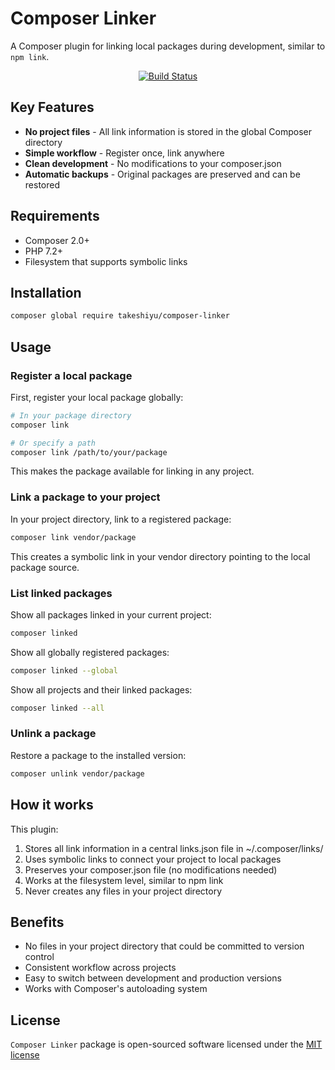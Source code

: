 # Composer Linker

A Composer plugin for linking local packages during development, similar to `npm link`.

<p align="center">
    <a href="https://github.com/username/composer-linker/actions/workflows/php.yml"><img src="https://github.com/username/composer-linker/actions/workflows/php.yml/badge.svg" alt="Build Status"></a>
</p>

## Key Features

- **No project files** - All link information is stored in the global Composer directory
- **Simple workflow** - Register once, link anywhere
- **Clean development** - No modifications to your composer.json
- **Automatic backups** - Original packages are preserved and can be restored

## Requirements

* Composer 2.0+
* PHP 7.2+
* Filesystem that supports symbolic links

## Installation

```bash
composer global require takeshiyu/composer-linker
```

## Usage

### Register a local package

First, register your local package globally:

```bash
# In your package directory
composer link

# Or specify a path
composer link /path/to/your/package
```

This makes the package available for linking in any project.

### Link a package to your project

In your project directory, link to a registered package:

```bash
composer link vendor/package
```

This creates a symbolic link in your vendor directory pointing to the local package source.

### List linked packages

Show all packages linked in your current project:

```bash
composer linked
```

Show all globally registered packages:

```bash
composer linked --global
```

Show all projects and their linked packages:

```bash
composer linked --all
```

### Unlink a package

Restore a package to the installed version:

```bash
composer unlink vendor/package
```

## How it works

This plugin:

1. Stores all link information in a central links.json file in ~/.composer/links/
2. Uses symbolic links to connect your project to local packages
3. Preserves your composer.json file (no modifications needed)
4. Works at the filesystem level, similar to npm link
5. Never creates any files in your project directory

## Benefits

* No files in your project directory that could be committed to version control
* Consistent workflow across projects
* Easy to switch between development and production versions
* Works with Composer's autoloading system

## License

`Composer Linker` package is open-sourced software licensed under the [MIT license](LICENSE)
